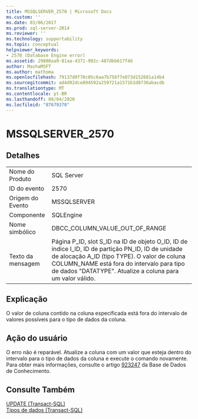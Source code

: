 ```yaml
---
title: MSSQLSERVER_2570 | Microsoft Docs
ms.custom: ''
ms.date: 03/06/2017
ms.prod: sql-server-2014
ms.reviewer: ''
ms.technology: supportability
ms.topic: conceptual
helpviewer_keywords:
- 2570 (Database Engine error)
ms.assetid: 29800aa9-81aa-4371-992c-487dbb617f46
author: MashaMSFT
ms.author: mathoma
ms.openlocfilehash: 79137d0f70c05c6aa7b758f7e073d152681a14b4
ms.sourcegitcommit: ad4d92dce894592a259721a1571b1d8736abacdb
ms.translationtype: MT
ms.contentlocale: pt-BR
ms.lasthandoff: 08/04/2020
ms.locfileid: "87679370"
---
```

# <a name="mssqlserver_2570"></a>MSSQLSERVER_2570
    
## <a name="details"></a>Detalhes  
  
|||  
|-|-|  
|Nome do Produto|SQL Server|  
|ID do evento|2570|  
|Origem do Evento|MSSQLSERVER|  
|Componente|SQLEngine|  
|Nome simbólico|DBCC_COLUMN_VALUE_OUT_OF_RANGE|  
|Texto da mensagem|Página P_ID, slot S_ID na ID de objeto O_ID, ID de índice I_ID, ID de partição PN_ID, ID de unidade de alocação A_ID (tipo TYPE). O valor de coluna COLUMN_NAME está fora do intervalo para tipo de dados "DATATYPE". Atualize a coluna para um valor válido.|  
  
## <a name="explanation"></a>Explicação  
 O valor de coluna contido na coluna especificada está fora do intervalo de valores possíveis para o tipo de dados da coluna.  
  
## <a name="user-action"></a>Ação do usuário  
 O erro não é reparável. Atualize a coluna com um valor que esteja dentro do intervalo para o tipo de dados da coluna e execute o comando novamente.  Para obter mais informações, consulte o artigo [923247](https://support.microsoft.com/kb/923247) da Base de Dados de Conhecimento.  
  
## <a name="see-also"></a>Consulte Também  
 [UPDATE &#40;Transact-SQL&#41;](/sql/t-sql/queries/update-transact-sql)   
 [Tipos de dados &#40;Transact-SQL&#41;](/sql/t-sql/data-types/data-types-transact-sql)  
  
  
